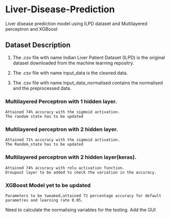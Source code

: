 # Liver-Disease-Prediction
Liver disease prediction model using ILPD dataset and Multilayered perceptron and XGBoost

## Dataset Description

1. The .csv file with name Indian Liver Patient Dataset (ILPD) is the original dataset downloaded from the machine learning repositry.

2. The .csv file with name input_data is the cleaned data.

3. The .csv file with name Input_data_normalised contains the normalised and the preprocessed data.


### Multilayered Perceptron with 1 hidden layer.
    Attained 74% accuracy with the sigmoid activation.
    The random state has to be updated

### Multilayered perceptron with 2 hidden layer.
    Attained 71% accuracy with the sigmoid activation.
    The Random_state has to be updated
    
### Multilayered perceptron with 2 hidden layer(keras).
    Attained 74% accuracy with relu activation function.
    Droupout layer to be added to check the variation in the accuracy.

### XGBoost Model yet to be updated
    Parameters to be tweaked,attained 72 percentage accuracy for default parametres and learning rate 0.05.
    
 Need to calculate the normalising variables for the testing.
Add the GUI
